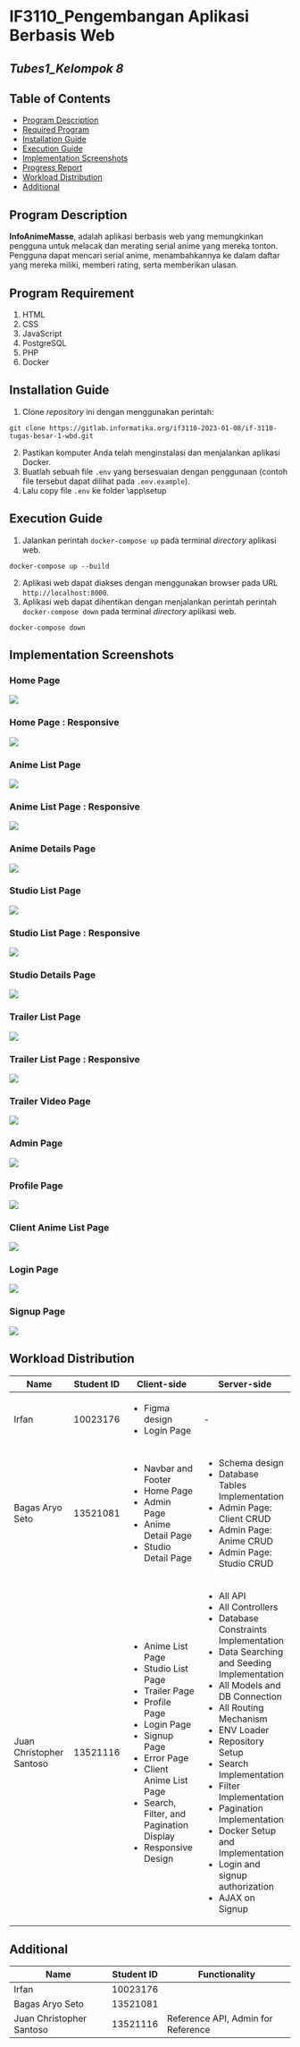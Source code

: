 # IF3110_Pengembangan Aplikasi Berbasis Web

## *Tubes1_Kelompok 8*

## **Table of Contents**
* [Program Description](#program-description)
* [Required Program](#required-program)
* [Installation Guide](#installation-guide)
* [Execution Guide](#execution-guide)
* [Implementation Screenshots](#implementation-screenshots)
* [Progress Report](#progress-report)
* [Workload Distribution](#workload-distribution)
* [Additional](additional)

## **Program Description**
**InfoAnimeMasse**, adalah aplikasi berbasis web yang memungkinkan pengguna untuk melacak dan merating serial anime yang mereka tonton. Pengguna dapat mencari serial anime, menambahkannya ke dalam daftar yang mereka miliki, memberi rating, serta memberikan ulasan.

## **Program Requirement**
1. HTML
2. CSS
3. JavaScript
4. PostgreSQL
5. PHP
6. Docker

## **Installation Guide**
1. Clone _repository_ ini dengan menggunakan perintah: 
```
git clone https://gitlab.informatika.org/if3110-2023-01-08/if-3110-tugas-besar-1-wbd.git
```
2. Pastikan komputer Anda telah menginstalasi dan menjalankan aplikasi Docker.
3. Buatlah sebuah file `.env` yang bersesuaian dengan penggunaan (contoh file tersebut dapat dilihat pada `.env.example`).
4. Lalu copy file `.env` ke folder \app\setup


## **Execution Guide**
1. Jalankan perintah `docker-compose up` pada terminal _directory_ aplikasi web.
```
docker-compose up --build
```
2. Aplikasi web dapat diakses dengan menggunakan browser pada URL `http://localhost:8000`.
3. Aplikasi web dapat dihentikan dengan menjalankan perintah perintah `docker-compose down` pada terminal _directory_ aplikasi web.
```
docker-compose down
```

## **Implementation Screenshots**

### Home Page
<img src='assets/homepage.jpg'>

### Home Page : Responsive
<img src='assets/homepage_responsive.jpg'>

### Anime List Page
<img src='assets/anime_list.jpg'>

### Anime List Page : Responsive
<img src='assets/anime_list_responsive.jpg'>

### Anime Details Page
<img src='assets/anime_details.jpg'>

### Studio List Page
<img src='assets/studio_list.jpg'>

### Studio List Page : Responsive
<img src='assets/studio_list_responsive.jpg'>

### Studio Details Page
<img src='assets/studio_details.jpg'>

### Trailer List Page
<img src='assets/trailer_list.jpg'>

### Trailer List Page : Responsive
<img src='assets/trailer_list_responsive.jpg'>

### Trailer Video Page
<img src='assets/trailer_vid.jpg'>

### Admin Page
<img src='assets/admin.jpg'>

### Profile Page
<img src='assets/profile.jpg'>

### Client Anime List Page
<img src='assets/client_anime_list.jpg'>

### Login Page
<img src='assets/login.jpg'>

### Signup Page
<img src='assets/signup.jpg'>

## **Workload Distribution**
| Name                     | Student ID | Client-side | Server-side |
|--------------------------|------------|-------------|-------------|
| Irfan                    | 10023176   | <ul> <li> Figma design <li> Login Page </ul>  | - |
| Bagas Aryo Seto          | 13521081   |  <ul> <li> Navbar and Footer <li> Home Page <li> Admin Page <li> Anime Detail Page <li> Studio Detail Page </ul> | <ul> <li> Schema design <li> Database Tables Implementation <li> Admin Page: Client CRUD <li> Admin Page: Anime CRUD <li> Admin Page: Studio CRUD </ul>|
| Juan Christopher Santoso | 13521116   | <ul> <li> Anime List Page <li> Studio List Page <li> Trailer Page <li> Profile Page <li> Login Page <li> Signup Page <li> Error Page <li> Client Anime List Page <li> Search, Filter, and Pagination Display <li> Responsive Design </ul> | <ul> <li> All API <li> All Controllers <li> Database Constraints Implementation <li> Data Searching and Seeding Implementation <li> All Models and DB Connection <li> All Routing Mechanism <li> ENV Loader <li> Repository Setup <li> Search Implementation <li> Filter Implementation <li> Pagination Implementation <li> Docker Setup and Implementation  <li> Login and signup authorization <li> AJAX on Signup </ul> |


## **Additional**
| Name                     | Student ID | Functionality |
|--------------------------|------------|-------------|
| Irfan                    | 10023176   |             |
| Bagas Aryo Seto          | 13521081   |             |
| Juan Christopher Santoso | 13521116   | Reference API, Admin for Reference |